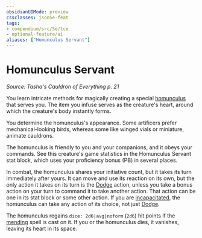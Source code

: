 ```yaml
---
obsidianUIMode: preview
cssclasses: json5e-feat
tags:
- compendium/src/5e/tce
- optional-feature/ai
aliases: ["Homunculus Servant"]
---
```

# Homunculus Servant
*Source: Tasha's Cauldron of Everything p. 21*  

You learn intricate methods for magically creating a special [homunculus](/3-Mechanics/CLI/bestiary/construct/homunculus-servant-tce.md) that serves you. The item you infuse serves as the creature's heart, around which the creature's body instantly forms.

You determine the homunculus's appearance. Some artificers prefer mechanical-looking birds, whereas some like winged vials or miniature, animate cauldrons.

The homunculus is friendly to you and your companions, and it obeys your commands. See this creature's game statistics in the Homunculus Servant stat block, which uses your proficiency bonus (PB) in several places.

In combat, the homunculus shares your initiative count, but it takes its turn immediately after yours. It can move and use its reaction on its own, but the only action it takes on its turn is the [Dodge](/3-Mechanics/CLI/rules/actions.md#Dodge) action, unless you take a bonus action on your turn to command it to take another action. That action can be one in its stat block or some other action. If you are [incapacitated](/3-Mechanics/CLI/rules/conditions.md#incapacitated), the homunculus can take any action of its choice, not just [Dodge](/3-Mechanics/CLI/rules/actions.md#Dodge).

The homunculus regains `dice: 2d6|avg|noform` (`2d6`) hit points if the [mending](/3-Mechanics/CLI/spells/mending.md) spell is cast on it. If you or the homunculus dies, it vanishes, leaving its heart in its space.